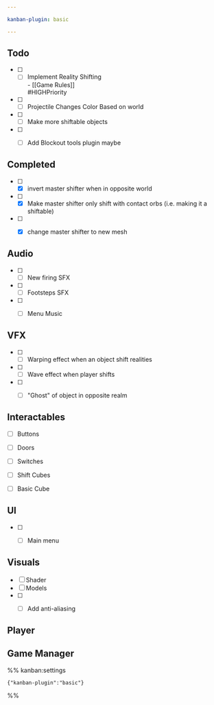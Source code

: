 ```yaml
---

kanban-plugin: basic

---
```


## Todo

- [ ] - [ ] Implement Reality Shifting<br>	- [[Game Rules]]<br>#HIGHPriority
- [ ] - [ ] Projectile Changes Color Based on world
- [ ] - [ ] Make more shiftable objects
- [ ] - [ ] Add Blockout tools plugin maybe


## Completed

- [ ] - [x] invert master shifter when in opposite world
- [ ] - [x] Make master shifter only shift with contact orbs (i.e. making it a shiftable)
- [ ] - [x] change master shifter to new mesh


## Audio

- [ ] - [ ] New firing SFX
- [ ] - [ ] Footsteps SFX
- [ ] - [ ] Menu Music


## VFX

- [ ] - [ ] Warping effect when an object shift realities
- [ ] - [ ] Wave effect when player shifts
- [ ] - [ ] "Ghost" of object in opposite realm


## Interactables

- [ ] Buttons
- [ ] Doors
- [ ] Switches
- [ ] Shift Cubes
- [ ] Basic Cube


## UI

- [ ] - [ ] Main menu


## Visuals

- [ ] Shader
- [ ] Models
- [ ] - [ ] Add anti-aliasing


## Player



## Game Manager





%% kanban:settings
```
{"kanban-plugin":"basic"}
```
%%